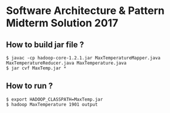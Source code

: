 # Software Architecture & Pattern Midterm Solution 2017

## How to build jar file ?

```
$ javac -cp hadoop-core-1.2.1.jar MaxTemperatureMapper.java MaxTemperatureReducer.java MaxTemperature.java
$ jar cvf MaxTemp.jar *
```

## How to run ?

```
$ export HADOOP_CLASSPATH=MaxTemp.jar
$ hadoop MaxTemperature 1901 output
```
